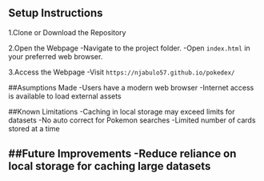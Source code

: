 ## Setup Instructions

1.Clone or Download the Repository

2.Open the Webpage
-Navigate to the project folder.
-Open `index.html` in your preferred web browser.

3.Access the Webpage
-Visit `https://njabulo57.github.io/pokedex/`



##Asumptions Made
-Users have a modern web browser
-Internet access is available to load external assets


##Known Limitations
-Caching in local storage may exceed limits for datasets
-No auto correct for Pokemon searches
-Limited number of cards stored at a time


##Future Improvements
-Reduce reliance on local storage for caching large datasets
-
